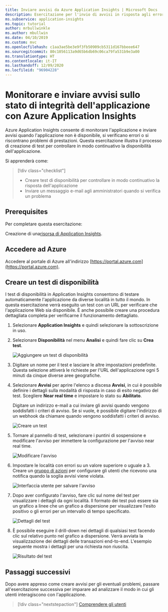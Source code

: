 ```yaml
---
title: Inviare avvisi da Azure Application Insights | Microsoft Docs
description: Esercitazione per l'invio di avvisi in risposta agli errori dell'applicazione con Azure Application Insights.
ms.subservice: application-insights
ms.topic: tutorial
author: mrbullwinkle
ms.author: mbullwin
ms.date: 04/10/2019
ms.custom: mvc
ms.openlocfilehash: c1aa3ae5be3e9f3fb50909cb5311d167bbeee647
ms.sourcegitcommit: 80c1056113a9d65b6db69c06ca79fa531b9e3a00
ms.translationtype: HT
ms.contentlocale: it-IT
ms.lasthandoff: 12/09/2020
ms.locfileid: "96904228"
---
```

# <a name="monitor-and-alert-on-application-health-with-azure-application-insights"></a>Monitorare e inviare avvisi sullo stato di integrità dell'applicazione con Azure Application Insights

Azure Application Insights consente di monitorare l'applicazione e inviare avvisi quando l'applicazione non è disponibile, si verificano errori o si riscontrano problemi di prestazioni.  Questa esercitazione illustra il processo di creazione di test per controllare in modo continuativo la disponibilità dell'applicazione.

Si apprenderà come:

> [!div class="checklist"]
> * Creare test di disponibilità per controllare in modo continuativo la risposta dell'applicazione
> * Inviare un messaggio e-mail agli amministratori quando si verifica un problema

## <a name="prerequisites"></a>Prerequisites

Per completare questa esercitazione:

Creazione di una[risorsa di Application Insights](../app/create-new-resource.md).

## <a name="sign-in-to-azure"></a>Accedere ad Azure

Accedere al portale di Azure all'indirizzo [https://portal.azure.com](https://portal.azure.com).

## <a name="create-availability-test"></a>Creare un test di disponibilità

I test di disponibilità in Application Insights consentono di testare automaticamente l'applicazione da diverse località in tutto il mondo.   In questa esercitazione verrà eseguito un test con un URL per verificare che l'applicazione Web sia disponibile.  È anche possibile creare una procedura dettagliata completa per verificarne il funzionamento dettagliato. 

1. Selezionare **Application Insights** e quindi selezionare la sottoscrizione in uso.  

2. Selezionare **Disponibilità** nel menu **Analisi** e quindi fare clic su **Crea test**.

    ![Aggiungere un test di disponibilità](media/tutorial-alert/add-test-001.png)

3. Digitare un nome per il test e lasciare le altre impostazioni predefinite.  Questa selezione attiverà le richieste per l'URL dell'applicazione ogni 5 minuti da cinque diverse aree geografiche.

4. Selezionare **Avvisi** per aprire l'elenco a discesa **Avvisi**, in cui è possibile definire i dettagli sulla modalità di risposta in caso di esito negativo del test. Scegliere **Near real time** e impostare lo stato su **Abilitato**.

    Digitare un indirizzo e-mail a cui inviare gli avvisi quando vengono soddisfatti i criteri di avviso.  Se si vuole, è possibile digitare l'indirizzo di un webhook da chiamare quando vengono soddisfatti i criteri di avviso.

    ![Creare un test](media/tutorial-alert/create-test-001.png)

5. Tornare al pannello di test, selezionare i puntini di sospensione e modificare l'avviso per immettere la configurazione per l'avviso near real time.

    ![Modificare l'avviso](media/tutorial-alert/edit-alert-001.png)

6. Impostare le località con errori su un valore superiore o uguale a 3. Creare un [gruppo di azioni](../platform/action-groups.md) per configurare gli utenti che ricevono una notifica quando la soglia avvisi viene violata.

    ![Interfaccia utente per salvare l'avviso](media/tutorial-alert/save-alert-001.png)

7. Dopo aver configurato l'avviso, fare clic sul nome del test per visualizzare i dettagli da ogni località. Il formato dei test può essere sia un grafico a linee che un grafico a dispersione per visualizzare l'esito positivo o gli errori per un intervallo di tempo specificato.

    ![Dettagli del test](media/tutorial-alert/test-details-001.png)

8. È possibile eseguire il drill-down nei dettagli di qualsiasi test facendo clic sul relativo punto nel grafico a dispersione. Verrà avviata la visualizzazione dei dettagli delle transazioni end-to-end. L'esempio seguente mostra i dettagli per una richiesta non riuscita.

    ![Risultato del test](media/tutorial-alert/test-result-001.png)
  
## <a name="next-steps"></a>Passaggi successivi

Dopo avere appreso come creare avvisi per gli eventuali problemi, passare all'esercitazione successiva per imparare ad analizzare il modo in cui gli utenti interagiscono con l'applicazione.

> [!div class="nextstepaction"]
> [Comprendere gli utenti](./tutorial-users.md)


